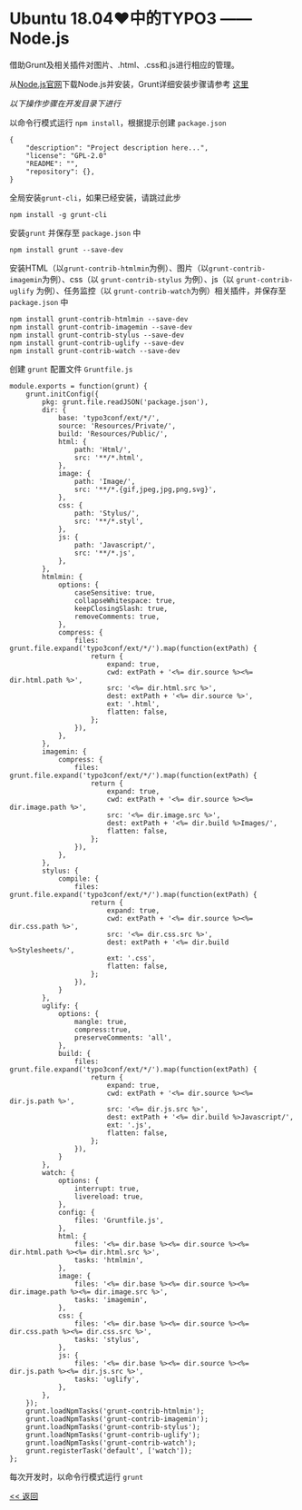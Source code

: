 # Ubuntu 18.04♥中的TYPO3 —— Node.js

借助Grunt及相关插件对图片、.html、.css和.js进行相应的管理。

从[Node.js官网](https://nodejs.org/)下载Node.js并安装，Grunt详细安装步骤请参考 [这里](https://gruntjs.com/getting-started)

*以下操作步骤在开发目录下进行*

以命令行模式运行 `npm install`，根据提示创建 `package.json`

	{
		"description": "Project description here...",
		"license": "GPL-2.0"
		"README": "",
		"repository": {},
	}

全局安装`grunt-cli`，如果已经安装，请跳过此步

	npm install -g grunt-cli

安装`grunt` 并保存至 `package.json` 中

	npm install grunt --save-dev

安装HTML（以`grunt-contrib-htmlmin`为例）、图片（以`grunt-contrib-imagemin`为例）、css（以 `grunt-contrib-stylus` 为例）、js（以 `grunt-contrib-uglify` 为例）、任务监控（以 `grunt-contrib-watch`为例）相关插件，并保存至 `package.json` 中

	npm install grunt-contrib-htmlmin --save-dev
	npm install grunt-contrib-imagemin --save-dev
	npm install grunt-contrib-stylus --save-dev
	npm install grunt-contrib-uglify --save-dev
	npm install grunt-contrib-watch --save-dev

创建 `grunt` 配置文件 `Gruntfile.js`

	module.exports = function(grunt) {
		grunt.initConfig({
			pkg: grunt.file.readJSON('package.json'),
			dir: {
				base: 'typo3conf/ext/*/',
				source: 'Resources/Private/',
				build: 'Resources/Public/',
				html: {
					path: 'Html/',
					src: '**/*.html',
				},
				image: {
					path: 'Image/',
					src: '**/*.{gif,jpeg,jpg,png,svg}',
				},
				css: {
					path: 'Stylus/',
					src: '**/*.styl',
				},
				js: {
					path: 'Javascript/',
					src: '**/*.js',
				},
			},
			htmlmin: {
				options: {
					caseSensitive: true,
					collapseWhitespace: true,
					keepClosingSlash: true,
					removeComments: true,
				},
				compress: {
					files: grunt.file.expand('typo3conf/ext/*/').map(function(extPath) {
						return {
							expand: true,
							cwd: extPath + '<%= dir.source %><%= dir.html.path %>',
							src: '<%= dir.html.src %>',
							dest: extPath + '<%= dir.source %>',
							ext: '.html',
							flatten: false,
						};
					}),
				},
			},
			imagemin: {
				compress: {
					files: grunt.file.expand('typo3conf/ext/*/').map(function(extPath) {
						return {
							expand: true,
							cwd: extPath + '<%= dir.source %><%= dir.image.path %>',
							src: '<%= dir.image.src %>',
							dest: extPath + '<%= dir.build %>Images/',
							flatten: false,
						};
					}),
				},
			},
			stylus: {
				compile: {
					files: grunt.file.expand('typo3conf/ext/*/').map(function(extPath) {
						return {
							expand: true,
							cwd: extPath + '<%= dir.source %><%= dir.css.path %>',
							src: '<%= dir.css.src %>',
							dest: extPath + '<%= dir.build %>Stylesheets/',
							ext: '.css',
							flatten: false,
						};
					}),
				}
			},
			uglify: {
				options: {
					mangle: true,
					compress:true,
					preserveComments: 'all',
				},
				build: {
					files: grunt.file.expand('typo3conf/ext/*/').map(function(extPath) {
						return {
							expand: true,
							cwd: extPath + '<%= dir.source %><%= dir.js.path %>',
							src: '<%= dir.js.src %>',
							dest: extPath + '<%= dir.build %>Javascript/',
							ext: '.js',
							flatten: false,
						};
					}),
				}
			},
			watch: {
				options: {
					interrupt: true,
					livereload: true,
				},
				config: {
					files: 'Gruntfile.js',
				},
				html: {
					files: '<%= dir.base %><%= dir.source %><%= dir.html.path %><%= dir.html.src %>',
					tasks: 'htmlmin',
				},
				image: {
					files: '<%= dir.base %><%= dir.source %><%= dir.image.path %><%= dir.image.src %>',
					tasks: 'imagemin',
				},
				css: {
					files: '<%= dir.base %><%= dir.source %><%= dir.css.path %><%= dir.css.src %>',
					tasks: 'stylus',
				},
				js: {
					files: '<%= dir.base %><%= dir.source %><%= dir.js.path %><%= dir.js.src %>',
					tasks: 'uglify',
				},
			},
		});
		grunt.loadNpmTasks('grunt-contrib-htmlmin');
		grunt.loadNpmTasks('grunt-contrib-imagemin');
		grunt.loadNpmTasks('grunt-contrib-stylus');
		grunt.loadNpmTasks('grunt-contrib-uglify');
		grunt.loadNpmTasks('grunt-contrib-watch');
		grunt.registerTask('default', ['watch']);
	};

每次开发时，以命令行模式运行 `grunt`

[<< 返回](README.md)